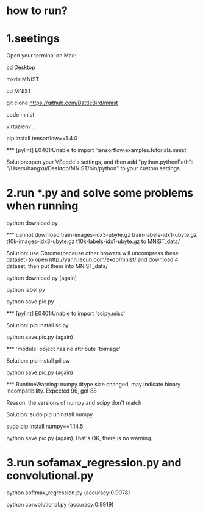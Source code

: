 # how to run?

# 1.seetings

Open your terminal on Mac:

   cd Desktop

   mkdir MNIST

   cd MNIST

   git clone https://github.com/BattleBird/mnist

   code mnist

   virtualenv .

   pip install tensorflow==1.4.0
   

*** [pylint] E0401:Unable to import 'tensorflow.examples.tutorials.mnist'

Solution:open your VScode's settings, and then add  "python.pythonPath": "/Users/hangxu/Desktop/MNIST/bin/python" to your custom settings.
   
#  2.run *.py and solve some problems when running

python download.py

*** cannot download train-images-idx3-ubyte.gz train-labels-idx1-ubyte.gz t10k-images-idx3-ubyte.gz t10k-labels-idx1-ubyte.gz to          MNIST_data/

Solution: use Chrome(because other browers will uncompress these dataset) to open http://yann.lecun.com/exdb/mnist/ and download 4       dataset, then put them into MNIST_data/


   python download.py (again)

   python label.py

   python save.pic.py
   

*** [pylint] E0401:Unable to import 'scipy.misc'

Solution: pip install scipy


   python save.pic.py (again)

*** 'module' object has no attribute 'toimage'

Solution: pip install pillow


   python save.pic.py (again)
   

*** RuntimeWarning: numpy.dtype size changed, may indicate binary incompatibility. Expected 96, got 88

Reason: the versions of numpy and scipy don't match

Solution: sudo pip uninstall numpy

sudo pip install numpy==1.14.5
          
          
   python save.pic.py (again) That's OK, there is no warning.
# 3.run sofamax_regression.py and convolutional.py

   python softmax_regression.py (accuracy:0.9078)

   python convolutional.py (accuracy:0.9919)
